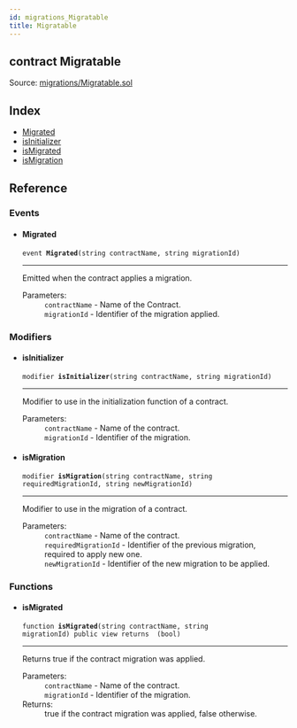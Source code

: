 ```yaml
---
id: migrations_Migratable
title: Migratable
---
```


<div class="contract-doc"><div class="contract"><h2 class="contract-header"><span class="contract-kind">contract</span> Migratable</h2><div class="source">Source: <a href="https://github.com/zeppelinos/zos-lib/blob/v1.0.0/contracts/migrations/Migratable.sol" target="_blank">migrations/Migratable.sol</a></div></div><div class="index"><h2>Index</h2><ul><li><a href="migrations_Migratable.html#Migrated">Migrated</a></li><li><a href="migrations_Migratable.html#isInitializer">isInitializer</a></li><li><a href="migrations_Migratable.html#isMigrated">isMigrated</a></li><li><a href="migrations_Migratable.html#isMigration">isMigration</a></li></ul></div><div class="reference"><h2>Reference</h2><div class="events"><h3>Events</h3><ul><li><div class="item event"><span id="Migrated" class="anchor-marker"></span><h4 class="name">Migrated</h4><div class="body"><code class="signature">event <strong>Migrated</strong><span>(string contractName, string migrationId) </span></code><hr/><div class="description"><p>Emitted when the contract applies a migration.</p></div><dl><dt><span class="label-parameters">Parameters:</span></dt><dd><div><code>contractName</code> - Name of the Contract.</div><div><code>migrationId</code> - Identifier of the migration applied.</div></dd></dl></div></div></li></ul></div><div class="modifiers"><h3>Modifiers</h3><ul><li><div class="item modifier"><span id="isInitializer" class="anchor-marker"></span><h4 class="name">isInitializer</h4><div class="body"><code class="signature">modifier <strong>isInitializer</strong><span>(string contractName, string migrationId) </span></code><hr/><div class="description"><p>Modifier to use in the initialization function of a contract.</p></div><dl><dt><span class="label-parameters">Parameters:</span></dt><dd><div><code>contractName</code> - Name of the contract.</div><div><code>migrationId</code> - Identifier of the migration.</div></dd></dl></div></div></li><li><div class="item modifier"><span id="isMigration" class="anchor-marker"></span><h4 class="name">isMigration</h4><div class="body"><code class="signature">modifier <strong>isMigration</strong><span>(string contractName, string requiredMigrationId, string newMigrationId) </span></code><hr/><div class="description"><p>Modifier to use in the migration of a contract.</p></div><dl><dt><span class="label-parameters">Parameters:</span></dt><dd><div><code>contractName</code> - Name of the contract.</div><div><code>requiredMigrationId</code> - Identifier of the previous migration, required to apply new one.</div><div><code>newMigrationId</code> - Identifier of the new migration to be applied.</div></dd></dl></div></div></li></ul></div><div class="functions"><h3>Functions</h3><ul><li><div class="item function"><span id="isMigrated" class="anchor-marker"></span><h4 class="name">isMigrated</h4><div class="body"><code class="signature">function <strong>isMigrated</strong><span>(string contractName, string migrationId) </span><span>public </span><span>view </span><span>returns  (bool) </span></code><hr/><div class="description"><p>Returns true if the contract migration was applied.</p></div><dl><dt><span class="label-parameters">Parameters:</span></dt><dd><div><code>contractName</code> - Name of the contract.</div><div><code>migrationId</code> - Identifier of the migration.</div></dd><dt><span class="label-return">Returns:</span></dt><dd>true if the contract migration was applied, false otherwise.</dd></dl></div></div></li></ul></div></div></div>
